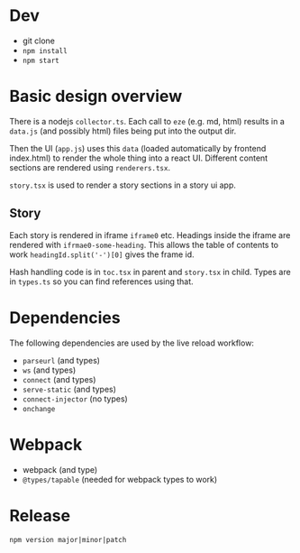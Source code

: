# Dev
* git clone
* `npm install`
* `npm start`

# Basic design overview 
There is a nodejs `collector.ts`. Each call to `eze` (e.g. md, html) results in a `data.js` (and possibly html) files being put into the output dir. 

Then the UI (`app.js`) uses this `data` (loaded automatically by frontend index.html) to render the whole thing into a react UI.  Different content sections are rendered using `renderers.tsx`.

`story.tsx` is used to render a story sections in a story ui app.

## Story
Each story is rendered in iframe `iframe0` etc. Headings inside the iframe are rendered with `ifrmae0-some-heading`. This allows the table of contents to work `headingId.split('-')[0]` gives the frame id. 

Hash handling code is in `toc.tsx` in parent and `story.tsx` in child. Types are in `types.ts` so you can find references using that.

# Dependencies
The following dependencies are used by the live reload workflow: 

* `parseurl` (and types) 
* `ws` (and types)
* `connect` (and types) 
* `serve-static` (and types) 
* `connect-injector` (no types)
* `onchange`

# Webpack 

* webpack (and type)
* `@types/tapable` (needed for webpack types to work)

# Release 
`npm version major|minor|patch`